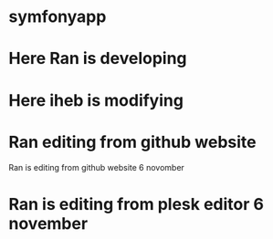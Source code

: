 
# symfonyapp
# Here Ran is developing
# Here iheb is modifying
# Ran editing from github website
Ran is editing from github website 6 novomber
# Ran is editing from plesk editor 6 november
